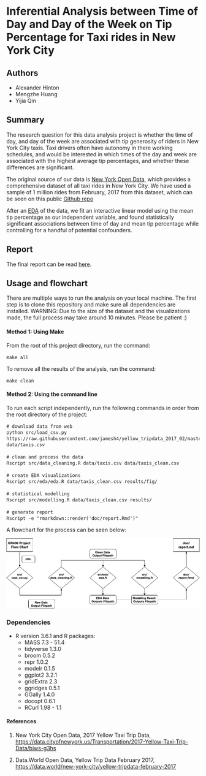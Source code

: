 # Inferential Analysis between Time of Day and Day of the Week on Tip Percentage for Taxi rides in New York City

## Authors
- Alexander Hinton
- Mengzhe Huang
- Yijia Qin 

## Summary
The research question for this data analysis project is whether the time of day, and day of the week are associated with tip generosity of riders in New York City taxis. Taxi drivers often have autonomy in there working schedules, and would be interested in which times of the day and week are associated with the highest average tip percentages, and whether these differences are significant.

The original source of our data is [New York Open Data](https://data.cityofnewyork.us/Transportation/2017-Yellow-Taxi-Trip-Data/biws-g3hs), which provides a comprehensive dataset of all taxi rides in New York City. We have used a sample of 1 million rides from February, 2017 from this dataset, which can be seen on this public [Github repo](https://raw.githubusercontent.com/jamesh4/yellow_tripdata_2017_02/master/taxi_smaller.csv)

After an [EDA](https://github.com/UBC-MDS/DSCI522_GR406/blob/master/src/eda/eda.ipynb) of the data, we fit an interactive linear model using the mean tip percentage as our independent variable, and found statistically significant associations between time of day and mean tip percentage while controlling for a handful of potential confounders. 

## Report
The final report can be read [here](https://github.com/UBC-MDS/DSCI522_GR406/blob/master/doc/report.md).

## Usage and flowchart
There are multiple ways to run the analysis on your local machine. The first step is to clone this repository and make sure all dependencies are installed. WARNING: Due to the size of the dataset and the visualizations made, the full process may take around 10 minutes. Please be patient :) 

#### Method 1: Using Make
From the root of this project directory, run the command: <br>
```
make all
```
To remove all the results of the analysis, run the command: <br>
```
make clean
```

#### Method 2: Using the command line
To run each script independently, run the following commands in order from the root directory of the project: <br>

```
# download data from web
python src/load_csv.py https://raw.githubusercontent.com/jamesh4/yellow_tripdata_2017_02/master/taxi_smaller.csv data/taxis.csv

# clean and process the data
Rscript src/data_cleaning.R data/taxis.csv data/taxis_clean.csv

# create EDA visualizations
Rscript src/eda/eda.R data/taxis_clean.csv results/fig/

# statistical modelling
Rscript src/modelling.R data/taxis_clean.csv results/

# generate report
Rscript -e "rmarkdown::render('doc/report.Rmd')"
```

A flowchart for the process can be seen below:

<img src="results/fig/GR406_flow_chart.png" width="900"/>


### Dependencies
- R version 3.6.1 and R packages:
    - MASS		7.3 - 51.4
    - tidyverse	1.3.0
    - broom		0.5.2
    - repr		1.0.2
    - modelr	0.1.5
    - ggplot2	3.2.1
    - gridExtra	2.3
    - ggridges	0.5.1
    - GGally	1.4.0
    - docopt	0.6.1
    - RCurl		1.98 -  1.1
    
#### References
1. New York City Open Data, 2017 Yellow Taxi Trip Data, https://data.cityofnewyork.us/Transportation/2017-Yellow-Taxi-Trip-Data/biws-g3hs 

2. Data.World Open Data, Yellow Trip Data February 2017, https://data.world/new-york-city/yellow-tripdata-february-2017

